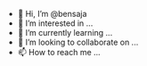 - 👋 Hi, I’m @bensaja
- 👀 I’m interested in ...
- 🌱 I’m currently learning ...
- 💞️ I’m looking to collaborate on ...
- 📫 How to reach me ...

<!---
bensaja/bensaja is a ✨ special ✨ repository because its `README.md` (this file) appears on your GitHub profile.
You can click the Preview link to take a look at your changes.
--->
